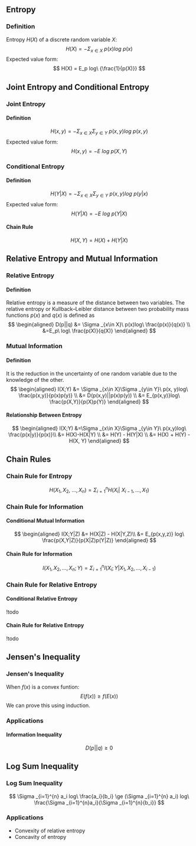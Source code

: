 ## Entropy
### Definition
Entropy $H(X)$ of a discrete random variable $X$:
$$
H(X) = -\Sigma _{x \in X}\ p(x)log\ p(x)
$$
Expected value form:
$$
H(X) = E_p log\ {\frac{1}{p(X)}}
$$
## Joint Entropy and Conditional Entropy
### Joint Entropy
#### Definition
$$
H(x, y) = -\Sigma _{x \in X} \Sigma _{y \in Y} \ p(x,y)log\ p(x, y)
$$
Expected value form:
$$
H(x, y) = -E\ log\ p(X, Y)
$$
### Conditional Entropy
#### Definition
$$
H(Y | X) = -\Sigma _{x \in X}\Sigma _{y \in Y}\ p(x, y) log\ p(y | x)
$$
Expected value form:
$$
H(Y | X) = -E\ log\ p(Y | X)
$$
#### Chain Rule
$$
H(X, Y) = H(X) + H(Y | X)
$$
## Relative Entropy and Mutual Information
### Relative Entropy
#### Definition
Relative entropy is a measure of the distance between two variables.
The relative entropy or Kullback–Leibler distance between two probability mass functions $p(x)$ and $q(x)$ is defined as
$$
\begin{aligned}
D(p||q) &= \Sigma _{x\in X}\ p(x)log\ \frac{p(x)}{q(x)} \\ &=E_p\ log\ \frac{p(X)}{q(X)}
\end{aligned}
$$
### Mutual Information
#### Definition
It is the reduction in the uncertainty of one random variable due to the knowledge of the other.
$$
\begin{aligned}
I(X;Y) &= \Sigma _{x\in X}\Sigma _{y\in Y}\ p(x, y)log\ \frac{p(x,y)}{p(x)p(y)} \\
&= D(p(x,y)||p(x)p(y)) \\ 
&= E_{p(x,y)}log\ \frac{p(X,Y)}{p(X)p(Y)}
\end{aligned}
$$
#### Relationship Between Entropy
$$
\begin{aligned}
I(X;Y) &=\Sigma _{x\in X}\Sigma _{y\in Y}\ p(x,y)log\ \frac{p(x|y)}{p(x)}\\
&= H(X)-H(X|Y) \\ 
&= H(Y) - H(Y|X) \\ 
&= H(X) + H(Y) - H(X, Y)
\end{aligned}
$$
## Chain Rules
### Chain Rule for Entropy
$$
H(X_1, X_2,\ ..., X_n) = \Sigma _{i=1}^{n}H(X_i|\ X_{i-1},...,X_1)
$$
### Chain Rule for Information
#### Conditional Mutual Information
$$
\begin{aligned}
I(X;Y|Z) &= H(X|Z) - H(X|Y,Z)\\
&= E_{p(x,y,z)} log\ \frac{p(X,Y|Z)}{p(X|Z)p(Y|Z)}
\end{aligned}
$$
#### Chain Rule for Information
$$
I(X_1,X_2,...,X_n;Y) = \Sigma _{i=1}^{n}I(X_i;Y|X_1,X_2,...,X_{i-1})
$$
### Chain Rule for Relative Entropy
#### Conditional Relative Entropy
!todo
#### Chain Rule for Relative Entropy
!todo

## Jensen's Inequality
### Jensen's Inequality
When $f(x)$ is a convex funtion:
$$
E(f(x)) \ge f(E(x))
$$
We can prove this using induction.
### Applications
#### Information Inequality
$$
D(p||q) \ge 0
$$
## Log Sum Inequality
### Log Sum Inequality
$$
\Sigma _{i=1}^{n} a_i log\ \frac{a_i}{b_i} \ge (\Sigma _{i=1}^{n} a_i) log\ \frac{\Sigma _{i=1}^{n}a_i}{\Sigma _{i=1}^{n}{b_i}}
$$
### Applications
- Convexity of relative entropy
- Concavity of entropy